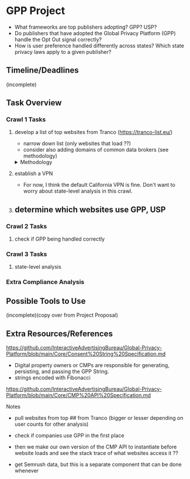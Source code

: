 # GPP Project
- What frameworks are top publishers adopting? GPP? USP?
- Do publishers that have adopted the Global Privacy Platform (GPP) handle the Opt Out signal correctly?
- How is user preference handled differently across states? Which state privacy laws apply to a given publisher? 

## Timeline/Deadlines 
(incomplete)

## Task Overview

### Crawl 1 Tasks
  1. develop a list of top websites from Tranco (https://tranco-list.eu/)
     - narrow down list (only websites that load ??)
     - consider also adding domains of common data brokers (see methodology)

      <details>
        <summary>Methodology</summary><br>

        Johnny Still Can’t Opt-out: Assessing the IAB CCPA Compliance Framework
        
        > To gather data for this study, we chose to crawl the top 10 K domains from the Tranco list [36].7 We focus on the top 10 K domains because Van Nortwick and Wilson [60] found that the CCPA and CPRA were unlikely to apply to websites that fell below this level of popularity since they did not receive enough unique visitors from California to meet the laws’ eligibility criteria (see § 2.3). 

        > That said, the CCPA and CPRA may not apply to all domains in this list—e.g., domains owned by non-pro￿t organizations—and thus we refrain from asserting whether speci￿c websites are in compliance with the CCPA or CPRA (see § 3.5). Rather, the goal of our study is to assess the overall adoption of the CCPA Framework and ￿ows of consent information, a goal for which it is su￿cient for us to cover popular websites.

        Setting the Bar Low: Are Websites Complying With the Minimum Requirements of the CCPA?
     
        > To build our corpus, we joined the top 1 million domains from the research-oriented Tranco6 domain popularity ranking [60]...
        >
        > ... with 2,902 domains that were identified as third-party trackers and/or advertisers by Bashir et al. [15].7
        >
        > To further narrow this list, we performed an initial crawl in which we attempted to resolve each domain to a website, scrape its homepage, extract the page’s text, and then analyze the text with the Python langdetect library. Our crawler failed to retrieve a non-empty webpage from 267,718 (27%) of the domains in our initial list due to a variety of errors, including DNS resolution failure, connection failures, TLS errors, and HTTP 4XX and 5XX responses...
        > 
        >  Our final corpus of 497,870 domains includes those that successfully returned an HTML webpage containing English text.
     

      </details>

  3. establish a VPN
     - For now, I think the default California VPN is fine. Don't want to worry about state-level analysis in this crawl. 

  4. determine which websites use GPP, USP
     - 

### Crawl 2 Tasks
  1. check if GPP being handled correctly

### Crawl 3 Tasks 
  1. state-level analysis 

### Extra Compliance Analysis 

## Possible Tools to Use
(incomplete)(copy over from Project Proposal)

## Extra Resources/References 

https://github.com/InteractiveAdvertisingBureau/Global-Privacy-Platform/blob/main/Core/Consent%20String%20Specification.md
- Digital property owners or CMPs are responsible for generating, persisting, and passing the GPP String.
- strings encoded with Fibonacci

https://github.com/InteractiveAdvertisingBureau/Global-Privacy-Platform/blob/main/Core/CMP%20API%20Specification.md

Notes
- pull websites from top ## from Tranco (bigger or lesser depending on user counts for other analysis)
- check if companies use GPP in the first place
- then we make our own version of the CMP API to instantiate before website loads and see the stack trace of what websites access it ??

- get Semrush data, but this is a separate component that can be done whenever 
